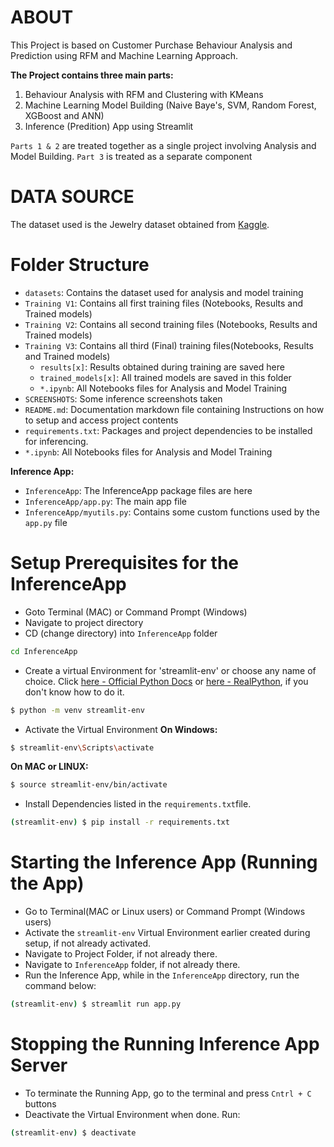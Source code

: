# ABOUT
This Project is based on Customer Purchase Behaviour Analysis and Prediction using RFM and Machine Learning Approach.

**The Project contains three main parts:**
1. Behaviour Analysis with RFM and Clustering with KMeans
2. Machine Learning Model Building (Naive Baye's, SVM, Random Forest, XGBoost and ANN)
3. Inference (Predition) App using Streamlit

```Parts 1 & 2``` are treated together as a single project involving Analysis and Model Building.
```Part 3``` is treated as a separate component

# DATA SOURCE
The dataset used is the Jewelry dataset obtained from [Kaggle](https://www.kaggle.com/datasets/mkechinov/ecommerce-purchase-history-from-jewelry-store).

# Folder Structure
- ```datasets```: Contains the dataset used for analysis and model training
- ```Training V1```: Contains all first training files (Notebooks, Results and Trained models)
- ```Training V2```: Contains all second training files (Notebooks, Results and Trained models)
- ```Training V3```: Contains all third (Final) training files(Notebooks, Results and Trained models)
    - ```results[x]```: Results obtained during training are saved here
    - ```trained_models[x]```: All trained models are saved in this folder
    - ```*.ipynb```: All Notebooks files for Analysis and Model Training
- ```SCREENSHOTS```: Some inference screenshots taken
- ```README.md```: Documentation markdown file containing Instructions on how to setup and access project contents
- ```requirements.txt```: Packages and project dependencies to be installed for inferencing.
- ```*.ipynb```: All Notebooks files for Analysis and Model Training

**Inference App:**
- ```InferenceApp```: The InferenceApp package files are here
- ```InferenceApp/app.py```: The main app file
- ```InferenceApp/myutils.py```: Contains some custom functions used by the ```app.py``` file

# Setup Prerequisites for the InferenceApp
- Goto Terminal (MAC) or Command Prompt (Windows)
- Navigate to project directory
- CD (change directory) into ```InferenceApp``` folder
```bash
cd InferenceApp
````

- Create a virtual Environment for 'streamlit-env' or choose any name of choice. Click [here - Official Python Docs](https://docs.python.org/3/library/venv.html) or [here - RealPython](https://realpython.com/python-virtual-environments-a-primer/), if you don't know how to do it.
```bash
$ python -m venv streamlit-env
```

- Activate the Virtual Environment
**On Windows:**
```bash
$ streamlit-env\Scripts\activate
```

**On MAC or LINUX:**
```bash
$ source streamlit-env/bin/activate
```

- Install Dependencies listed in the ```requirements.txt```file.
```bash
(streamlit-env) $ pip install -r requirements.txt
```


# Starting the Inference App (Running the App)
- Go to Terminal(MAC or Linux users) or Command Prompt (Windows users)
- Activate the ```streamlit-env``` Virtual Environment earlier created during setup, if not already activated.
- Navigate to Project Folder, if not already there.
- Navigate to ```InferenceApp``` folder, if not already there.
- Run the Inference App, while in the ```InferenceApp``` directory, run the command below:
```bash
(streamlit-env) $ streamlit run app.py
```

# Stopping the Running Inference App Server
- To terminate the Running App, go to the terminal and press ```Cntrl + C``` buttons
- Deactivate the Virtual Environment when done. Run:
```bash
(streamlit-env) $ deactivate
```
